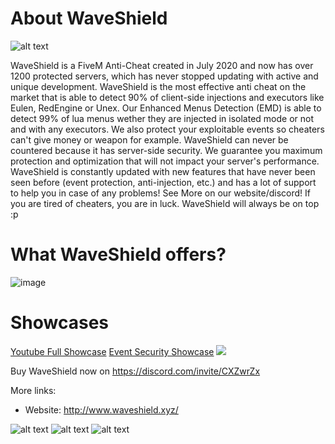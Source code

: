 # About WaveShield
![alt text](https://media.discordapp.net/attachments/924345629898059797/978770738691584020/unknown.png)

WaveShield is a FiveM Anti-Cheat created in July 2020 and now has over 1200 protected servers, which has never stopped updating with active and unique development.
WaveShield is the most effective anti cheat on the market that is able to detect 90% of client-side injections and executors like Eulen, RedEngine or Unex.
Our Enhanced Menus Detection (EMD) is able to detect 99% of lua menus wether they are injected in isolated mode or not and with any executors.
We also protect your exploitable events so cheaters can't give money or weapon for example.
WaveShield can never be countered because it has server-side security. We guarantee you maximum protection and optimization that will not impact your server's performance.
WaveShield is constantly updated with new features that have never been seen before (event protection, anti-injection, etc.) and has a lot of support to help you in case of any problems!
See More on our website/discord!
If you are tired of cheaters, you are in luck.
WaveShield will always be on top :p

# What WaveShield offers?
![image](https://user-images.githubusercontent.com/67419505/170337760-f0ec5e0e-1d39-4db6-be51-21c89668edd5.png)

# Showcases
[Youtube Full Showcase](https://youtu.be/CLLjBvoEzJY)
[Event Security Showcase](https://streamable.com/6016m9)
![](https://images-ext-1.discordapp.net/external/P-3b06Q-eoM9PXU-fq4DuSKM9Da_aR_swFcocj-e9AE/https/media.discordapp.net/attachments/832948377192235018/834176460100862032/RIP.gif)

Buy WaveShield now on https://discord.com/invite/CXZwrZx

More links:
- Website: http://www.waveshield.xyz/

![alt text](https://user-images.githubusercontent.com/67419505/170267929-c13e756b-ce57-4585-b2e1-e97b89f3e466.png)
![alt text](https://media.discordapp.net/attachments/746117970073485456/915972041734254612/OMD_SS.png)
![alt text](https://media.discordapp.net/attachments/746117970073485456/915972041180577802/EMD_SS.png)
